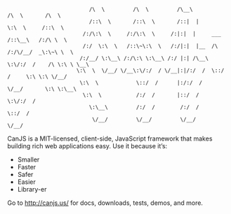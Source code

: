   
                              /\  \         /\  \         /\__\          /\  \       /\  \    
                              /::\  \       /::\  \       /::|  |         \:\  \     /::\  \   
                            /:/\:\  \     /:/\:\  \     /:|:|  |     ___ /::\__\   /:/\ \  \  
                            /:/  \:\  \   /::\~\:\  \   /:/|:|  |__  /\  /:/\/__/  _\:\~\ \  \ 
                           /:/__/ \:\__\ /:/\:\ \:\__\ /:/ |:| /\__\ \:\/:/  /    /\ \:\ \ \__\
                          \:\  \  \/__/ \/__\:\/:/  / \/__|:|/:/  /  \::/  /     \:\ \:\ \/__/
                           \:\  \            \::/  /      |:/:/  /    \/__/       \:\ \:\__\  
                            \:\  \           /:/  /       |::/  /                  \:\/:/  /  
                              \:\__\         /:/  /        /:/  /                    \::/  /   
                               \/__/         \/__/         \/__/                      \/__/    


CanJS is a MIT-licensed, client-side, JavaScript framework that makes building rich web applications easy. Use it because it’s:

- Smaller 
- Faster 
- Safer 
- Easier 
- Library-er

Go to http://canjs.us/ for docs, downloads, tests, demos, and more.